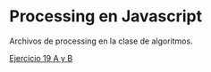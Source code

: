 # Processing en Javascript

Archivos de processing en la clase de algoritmos.

<a href="https://github.com/Santinop145/processingjs/blob/main/casa.js">Ejercicio 19 A y B</a>
